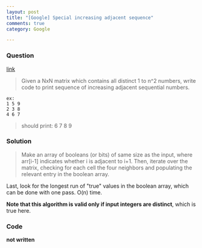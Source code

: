 ```yaml
---
layout: post
title: "[Google] Special increasing adjacent sequence"
comments: true
category: Google

---
```


### Question 

[link](http://www.careercup.com/question?id=5147801809846272)

> Given a NxN matrix which contains all distinct 1 to n^2 numbers, write code to print sequence of increasing adjacent sequential numbers. 

    ex: 
    1 5 9 
    2 3 8 
    4 6 7 

> should print: 6 7 8 9

### Solution

> Make an array of booleans (or bits) of same size as the input, where arr[i-1] indicates whether i is adjacent to i+1. Then, iterate over the matrix, checking for each cell the four neighbors and populating the relevant entry in the boolean array. 

Last, look for the longest run of "true" values in the boolean array, which can be done with one pass. O(n) time. 

__Note that this algorithm is valid only if input integers are distinct__, which is true here. 

### Code

__not written__
